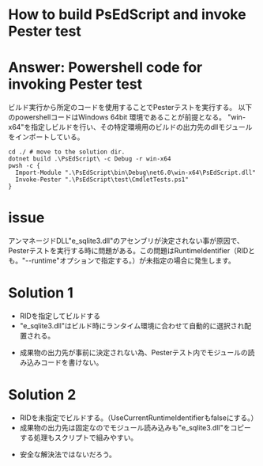# How to build PsEdScript and invoke Pester test

# Answer: Powershell code for invoking Pester test

ビルド実行から所定のコードを使用することでPesterテストを実行する。
以下のpowershellコードはWindows 64bit 環境であることが前提となる。
"win-x64"を指定しビルドを行い、その特定環境用のビルドの出力先のdllモジュールをインポートしている。

```pwsh
cd ./ # move to the solution dir.
dotnet build .\PsEdScript\ -c Debug -r win-x64
pwsh -c {
  Import-Module ".\PsEdScript\bin\Debug\net6.0\win-x64\PsEdScript.dll"
  Invoke-Pester ".\PsEdScript\test\CmdletTests.ps1"
}
```

# issue

アンマネージドDLL"e_sqlite3.dll"のアセンブリが決定されない事が原因で、Pesterテストを実行する時に問題がある。この問題はRuntimeIdentifier（RIDとも。"--runtime"オプションで指定する。）が未指定の場合に発生します。

# Solution 1

+ RIDを指定してビルドする
+ "e_sqlite3.dll"はビルド時にランタイム環境に合わせて自動的に選択され配置される。

- 成果物の出力先が事前に決定されない為、Pesterテスト内でモジュールの読み込みコードを書けない。

# Solution 2

+ RIDを未指定でビルドする。（UseCurrentRuntimeIdentifierもfalseにする。）
+ 成果物の出力先は固定なのでモジュール読み込みも"e_sqlite3.dll"をコピーする処理もスクリプトで組みやすい。

- 安全な解決法ではないだろう。

